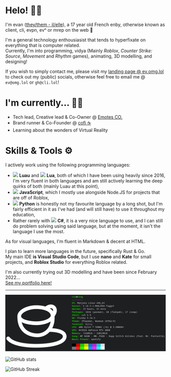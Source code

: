 # Helo! 🤟🏽

I'm evan ([they/them - il/elle](//pronouns.page/@evn)), a 17 year old French enby, otherwise known as client, cli, evpn, evⁿ or mrep on the web 👀

I'm a general technology enthousiasist that tends to hyperfixate on everything that is computer related.<br>
Currently, I'm into programming, vidya (Mainly *Roblox*, *Counter Strike: Source*, *Movement* and *Rhythm* games), animating, 3D modelling, and designing!

If you wish to simply contact me, please visit my [landing page @ ev.omg.lol](//ev.omg.lol) to check out my (public) socials, otherwise feel free to email me @ `ev@omg.lol` or `gh@cli.lol`!

# I'm currently... 🕵🏽

+ Tech lead, Creative lead & Co-Owner @ [Emotes CO.](//ttd3.qts.life)
+ Brand runner & Co-Founder @ [cofi ☕](//cofi.qts.life)
+ Learning about the wonders of Virtual Reality

# Skills & Tools ⚙

I actively work using the following programming languages:

+ <img height=18px src="https://luau-lang.org/assets/images/luau-88.png"> **Luau** and <img height=18px src="https://www.lua.org/favicon.ico"> **Lua**, both of which I have been using heavily since 2016, I'm very fluent in both languages and am still actively learning the deep quirks of both (mainly Luau at this point),
+ <img height=18px src="https://upload.wikimedia.org/wikipedia/commons/9/99/Unofficial_JavaScript_logo_2.svg"> **JavaScript**, which I mostly use alongside Node.JS for projects that are off of Roblox,
+ <img height=18px src="https://www.python.org/favicon.ico"> **Python** is honestly not my favourite language by a long shot, but I'm fairly efficient in it as I've had (and will still have) to use it throughout my education,
+ Rather rarely with <img height=18px src="https://upload.wikimedia.org/wikipedia/commons/thumb/0/0d/C_Sharp_wordmark.svg/1920px-C_Sharp_wordmark.svg.png"> **C#**, it is a very nice language to use, and I can still do problem solving using said language, but at the moment, it isn't the language I use the most.

As for visual languages, I'm fluent in Markdown & decent at HTML.

I plan to learn more languages in the future, specifically Rust & Go.<br>
My main IDE **is Visual Studio Code**, but I use **nano** and **Kate** for small projects, and **Roblox Studio** for everything Roblox related.

I'm also currently trying out 3D modelling and have been since February 2022...<br>
[See my portfolio here!](3D.md)

---

![neofetch](/res/neofetch.png)

![GitHub stats](https://github-readme-stats.vercel.app/api?username=cl1ents&hide=contribs,prs&theme=dark)

![GitHub Streak](https://github-readme-streak-stats.herokuapp.com?user=cl1ents&theme=dark)
